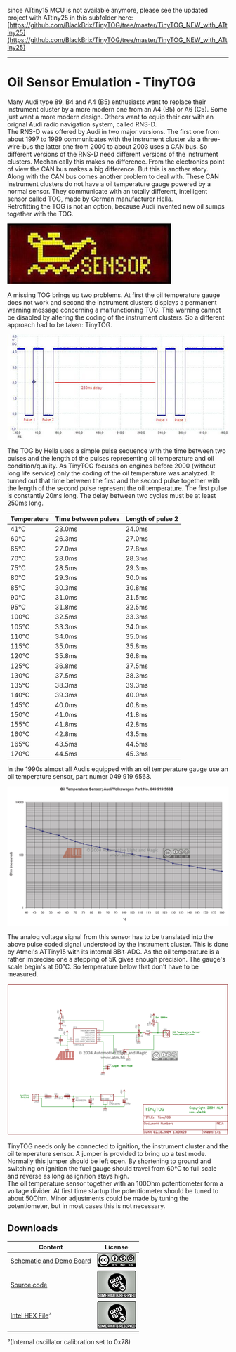 since ATtiny15 MCU is not available anymore, please see the updated project with ATtiny25 in this subfolder here:  
[https://github.com/BlackBrix/TinyTOG/tree/master/TinyTOG_NEW_with_ATtiny25](https://github.com/BlackBrix/TinyTOG/tree/master/TinyTOG_NEW_with_ATtiny25)  
* * *

Oil Sensor Emulation - TinyTOG
==============================

Many Audi type 89, B4 and A4 (B5) enthusiasts want to replace their instrument cluster by a more modern one from an A4 (B5) or A6 (C5). Some just want a more modern design. Others want to equip their car with an orignal Audi radio navigation system, called RNS-D.  
The RNS-D was offered by Audi in two major versions. The first one from about 1997 to 1999 communicates with the instrument cluster via a three-wire-bus the latter one from 2000 to about 2003 uses a CAN bus. So different versions of the RNS-D need different versions of the instrument clusters. Mechanically this makes no difference. From the electronics point of view the CAN bus makes a big difference. But this is another story.  
Along with the CAN bus comes another problem to deal with. These CAN instrument clusters do not have a oil temperature gauge powered by a normal sensor. They communicate with an totally different, intelligent sensor called TOG, made by German manufacturer Hella.  
Retrofitting the TOG is not an option, because Audi invented new oil sumps together with the TOG.  
  
![TOG Warning](pics/togwarning.jpg)  
  
A missing TOG brings up two problems. At first the oil temperature gauge does not work and second the instrument clusters displays a permanent warning message concerning a malfunctioning TOG. This warning cannot be disabled by altering the coding of the instrument clusters. So a different approach had to be taken: TinyTOG.  
  
![Oscilloscope](pics/tinytog_osci_small.jpg)  
  
The TOG by Hella uses a simple pulse sequence with the time between two pulses and the length of the pulses representing oil temperature and oil condition/quality. As TinyTOG focuses on engines before 2000 (without long life service) only the coding of the oil temperature was analyzed. It turned out that time between the first and the second pulse together with the length of the second pulse represent the oil temperature. The first pulse is constantly 20ms long. The delay between two cycles must be at least 250ms long.  
  
  Temperature | Time between pulses | Length of pulse 2
  ------------- | ------------- | -------------
41°C | 23.0ms | 24.0ms
60°C | 26.3ms | 27.0ms
65°C | 27.0ms | 27.8ms
70°C | 28.0ms | 28.3ms
75°C | 28.5ms | 29.3ms
80°C | 29.3ms | 30.0ms
85°C | 30.3ms | 30.8ms
90°C | 31.0ms | 31.5ms
95°C | 31.8ms | 32.5ms
100°C | 32.5ms | 33.3ms
105°C | 33.3ms | 34.0ms
110°C | 34.0ms | 35.0ms
115°C | 35.0ms | 35.8ms
120°C | 35.8ms | 36.8ms
125°C | 36.8ms | 37.5ms
130°C | 37.5ms | 38.3ms
135°C | 38.3ms | 39.3ms
140°C | 39.3ms | 40.0ms
145°C | 40.0ms | 40.8ms
150°C | 41.0ms | 41.8ms
155°C | 41.8ms | 42.8ms
160°C | 42.8ms | 43.5ms
165°C | 43.5ms | 44.5ms
170°C | 44.5ms | 45.3ms

  
In the 1990s almost all Audis equipped with an oil temperature gauge use an oil temperature sensor, part numer 049 919 6563.  
  
![Oil Temperature Sensor](pics/OilTemperatureSensor.png)  
  
The analog voltage signal from this sensor has to be translated into the above pulse coded signal understood by the instrument cluster. This is done by Atmel's ATTiny15 with its internal 8Bit-ADC. As the oil temperature is a rather imprecise one a stepping of 5K gives enough precision. The gauge's scale begin's at 60°C. So temperature below that don't have to be measured.  
  
![TinyTOG Schematic](pics/TinyTOGSchematic.png)  
  
TinyTOG needs only be connected to ignition, the instrument cluster and the oil temperature sensor. A jumper is provided to bring up a test mode. Normally this jumper should be left open. By shortening to ground and switching on ignition the fuel gauge should travel from 60°C to full scale and reverse as long as ignition stays high.  
The oil temperature sensor together with an 100Ohm potentiometer form a voltage divider. At first time startup the potentiometer should be tuned to about 50Ohm. Minor adjustments could be made by tuning the potentiometer, but in most cases this is not necessary.  

Downloads
---------

  Content       | License
  ------------- | -------------
  [Schematic and Demo Board](https://github.com/BlackBrix/TinyTOG/tree/master/hardware)  | [![Creative Commons License](pics/cc-license.png)](https://creativecommons.org/licenses/by-nc-sa/3.0/hk/)
  [Source code](https://github.com/BlackBrix/TinyTOG/raw/master/firmware/TinyTOG.asm)  | [![Creative Commons License](pics/GNU_GPL_License.png)](https://www.gnu.org/licenses/old-licenses/gpl-2.0.en.html)
  [Intel HEX File](https://github.com/BlackBrix/TinyTOG/raw/master/firmware/TinyTOG.hex)³  |  [![Creative Commons License](pics/GNU_GPL_License.png)](https://www.gnu.org/licenses/old-licenses/gpl-2.0.en.html)
  
³(Internal oscillator calibration set to 0x78)  
